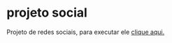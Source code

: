 # projeto social
 Projeto de redes sociais, para executar ele [clique aqui.](https://debor4h.github.io/projeto-social/)
